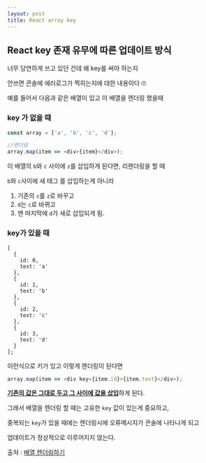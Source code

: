 ```yaml
---
layout: post
title: React array key
---
```




## React key 존재 유무에 따른 업데이트 방식 ##



너무 당연하게 쓰고 있던 건데 왜 key를 써야 하는지

 안쓰면 콘솔에 에러로그가 찍히는지에 대한 내용이다 🙄





예를 들어서 다음과 같은 배열이 있고 이 배열을 렌더링 했을때

### key 가 없을 때

```javascript
const array = ['a', 'b', 'c', 'd'];

//렌더링
array.map(item => <div>{item}</div>);
```

이 배열의 ```b```와 ```c``` 사이에 ```z```를 삽입하게 된다면, 리렌더링을 할 때

```b```와 ```c```사이에 새 태그 를 삽입하는게 아니라 

1. 기존의 ```c```를  ```z```로 바꾸고
2. ```d```는 ```c```로 바뀌고
3. 맨 마지막에 ```d```가 새로 삽입되게 됨.







### key가 있을 때 

```
[
  {
    id: 0,
    text: 'a'
  },
  {
    id: 1,
    text: 'b'
  },
  {
    id: 2,
    text: 'c'
  },
  {
    id: 3,
    text: 'd'
  }
];
```

이런식으로 키가 있고 이렇게 렌더링이 된다면

```javascript
array.map(item => <div key={item.id}>{item.text}</div>);
```

<u>**기존의 값은 그대로 두고 그 사이에 값을 삽입**</u>하게 된다.



그래서 배열을 렌더링 할 때는 고유한 ```key``` 값이 있는게 중요하고, 

중복되는 ```key```가 있을 때에는 렌더링시에 오류메시지가 콘솔에 나타나게 되고 

업데이트가 정상적으로 이루어지지 않는다.







출처 : [배열 렌더링하기](https://react.vlpt.us/basic/11-render-array.html)